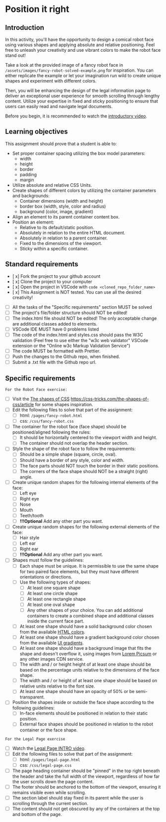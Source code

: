 # Position it right

## Introduction

In this activity, you'll have the opportunity to design a comical robot face using various shapes and applying absolute and relative positioning. Feel free to unleash your creativity and use vibrant colors to make the robot face stand out!

Take a look at the provided image of a fancy robot face in `/assets/images/fancy-robot-solved-example.png` for inspiration. You can either replicate the example or let your imagination run wild to create unique shapes and experiment with different colors.

Then, you will be enhancing the design of the legal information page to deliver an exceptional user experience for smooth scrolling through lengthy content. Utilize your expertise in fixed and sticky positioning to ensure that users can easily read and navigate legal documents.

Before you begin, it is recommended to watch the [introductory video](https://www.loom.com/share/3c655c8a97ce4783a4698d7968c03c33?sid=c05fcac8-f559-4de4-9ccd-6f167be3d6bd).

## Learning objectives

This assignment should prove that a student is able to:

- Set proper container spacing utilizing the box model parameters:
  - width
  - height
  - border
  - padding
  - margin
- Utilize absolute and relative CSS Units.
- Create shapes of different colors by utilizing the container parameters and backgrounds:
  - Container dimensions (width and height)
  - border box (width, style, color and radius)
  - background (color, image, gradient)
- Align an element to its parent container content box.
- Position an element:
  - Relative to its default/static position.
  - Absolutely in relation to the entire HTML document.
  - Absolutely in relation to a parent container.
  - Fixed to the dimensions of the viewport.
  - Sticky within a specific container.

## Standard requirements

- [ x] Fork the project to your github account
- [ x] Clone the project to your computer
- [ x] Open the project in VSCode with `code <cloned_repo_folder_name>`
- [ x] This Assignment is NOT tested. You can use all the desired creativity!
- [ ] All the tasks of the "Specific requirements" section MUST be solved
- [ ] The project's file/folder structure should NOT be edited!
- [ ] The index.html file should NOT be edited! The only acceptable change are additional classes added to elements.
- [ ] VSCode IDE MUST have 0 problems listed
- [ ] The code of the index.html and styles.css should pass the W3C validation (Feel free to use either the "w3c web validator" VSCode extension or the "Online w3c Markup Validation Service")
- [ ] The code MUST be formatted with Prettier.
- [ ] Push the changes to the Github repo, when finished.
- [ ] Submit a .txt file with the Github repo url.

## Specific requirements

`For the Robot Face exercise:`

- [ ] Visit the [The shapes of CSS]() https://css-tricks.com/the-shapes-of-css/article for some shapes inspiration.
- [ ] Edit the following files to solve that part of the assignment:
  - [ ] html: `/pages/fancy-robot.html`
  - [ ] css: `/css/fancy-robot.css`
- [ ] The container for the robot face (face shape) should be positioned/aligned following the rules:
  - [ ] It should be horizontally centered to the viewport width and height.
  - [ ] The container should not overlap the header section.
- [ ] Style the shape of the robot face to follow the requirements:
  - [ ] Should be a simple shape (square, circle, oval).
  - [ ] Should have a border of any style, color and width.
  - [ ] The face parts should NOT touch the border in their static positions.
  - [ ] The corners of the face shape should NOT be a straight (right) angle.
- [ ] Create unique random shapes for the following internal elements of the face:
  - [ ] Left eye
  - [ ] Right eye
  - [ ] Nose
  - [ ] Mouth
  - [ ] Teeth/tooth
  - [ ] **!!!Optional** Add any other part you want.
- [ ] Create unique random shapes for the following external elements of the face:
  - [ ] Hair style
  - [ ] Left ear
  - [ ] Right ear
  - [ ] **!!!Optional** Add any other part you want.
- [ ] Shapes must follow the guidelines:
  - [ ] Each shape must be unique. It is permissible to use the same shape for two paired face elements, but they must have different orientations or directions.
  - [ ] Use the following types of shapes:
    - [ ] At least one square shape
    - [ ] At least one circle shape
    - [ ] At least one rectangle shape
    - [ ] At least one oval shape
    - [ ] Any other shapes of your choice. You can add additional containers to create a combined shape and additional classes inside the current face part.
  - [ ] At least one shape should have a solid background color chosen from the available [HTML colors](https://www.w3schools.com/html/html_colors.asp).
  - [ ] At least one shape should have a gradient background color chosen from the available [UI gradients](https://uigradients.com/).
  - [ ] At least one shape should have a background image that fits the shape and doesn't overflow it, using images from [Lorem Picsum](https://picsum.photos/) or any other images CDN service.
  - [ ] The width and / or height height of at least one shape should be based on the percentage units relative to the dimensions of the face shape.
  - [ ] The width and / or height of at least one shape should be based on relative units relative to the font size.
  - [ ] At least one shape should have an opacity of 50% or be semi-transparent.
- [ ] Position the shapes inside or outside the face shape according to the following guidelines:
  - [ ] In-face elements should be positioned in relation to their static position.
  - [ ] External face shapes should be positioned in relation to the robot container or the face shape.

`For the Legal Page exercise`

- [ ] Watch the [Legal Page INTRO video](https://www.loom.com/share/3c655c8a97ce4783a4698d7968c03c33?sid=b776b29f-cecb-4cc7-8663-7c3f1722f190).
- [ ] Edit the following files to solve that part of the assignment:
  - [ ] html: `/pages/legal-page.html`
  - [ ] css: `/css/legal-page.css`
- [ ] The page heading container should be "pinned" in the top right beneath the header and take the full width of the viewport, regardless of how far the user scrolls down the page content.
- [ ] The footer should be anchored to the bottom of the viewport, ensuring it remains visible even while scrolling.
- [ ] The section label should stay fixed in its parent while the user is scrolling through the current section.
- [ ] The content should not get obscured by any of the containers at the top and bottom of the page.
